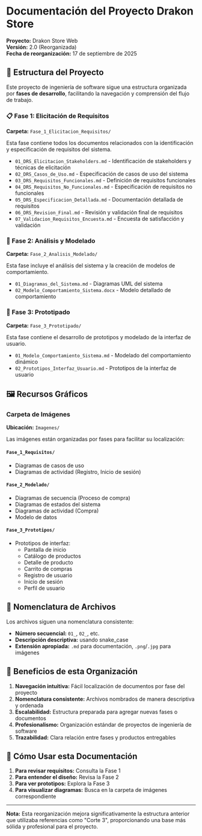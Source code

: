 # Documentación del Proyecto Drakon Store

**Proyecto:** Drakon Store Web  
**Versión:** 2.0 (Reorganizada)  
**Fecha de reorganización:** 17 de septiembre de 2025

## 📁 Estructura del Proyecto

Este proyecto de ingeniería de software sigue una estructura organizada por **fases de desarrollo**, facilitando la navegación y comprensión del flujo de trabajo.

### 📋 Fase 1: Elicitación de Requisitos
**Carpeta:** `Fase_1_Elicitacion_Requisitos/`

Esta fase contiene todos los documentos relacionados con la identificación y especificación de requisitos del sistema.

- `01_DRS_Elicitacion_Stakeholders.md` - Identificación de stakeholders y técnicas de elicitación
- `02_DRS_Casos_de_Uso.md` - Especificación de casos de uso del sistema
- `03_DRS_Requisitos_Funcionales.md` - Definición de requisitos funcionales
- `04_DRS_Requisitos_No_Funcionales.md` - Especificación de requisitos no funcionales
- `05_DRS_Especificacion_Detallada.md` - Documentación detallada de requisitos
- `06_DRS_Revision_Final.md` - Revisión y validación final de requisitos
- `07_Validacion_Requisitos_Encuesta.md` - Encuesta de satisfacción y validación

### 🔧 Fase 2: Análisis y Modelado
**Carpeta:** `Fase_2_Analisis_Modelado/`

Esta fase incluye el análisis del sistema y la creación de modelos de comportamiento.

- `01_Diagramas_del_Sistema.md` - Diagramas UML del sistema
- `02_Modelo_Comportamiento_Sistema.docx` - Modelo detallado de comportamiento

### 🎨 Fase 3: Prototipado
**Carpeta:** `Fase_3_Prototipado/`

Esta fase contiene el desarrollo de prototipos y modelado de la interfaz de usuario.

- `01_Modelo_Comportamiento_Sistema.md` - Modelado del comportamiento dinámico
- `02_Prototipos_Interfaz_Usuario.md` - Prototipos de la interfaz de usuario

## 🖼️ Recursos Gráficos

### Carpeta de Imágenes
**Ubicación:** `Imagenes/`

Las imágenes están organizadas por fases para facilitar su localización:

#### `Fase_1_Requisitos/`
- Diagramas de casos de uso
- Diagramas de actividad (Registro, Inicio de sesión)

#### `Fase_2_Modelado/`
- Diagramas de secuencia (Proceso de compra)
- Diagramas de estados del sistema
- Diagramas de actividad (Compra)
- Modelo de datos

#### `Fase_3_Prototipos/`
- Prototipos de interfaz:
  - Pantalla de inicio
  - Catálogo de productos
  - Detalle de producto
  - Carrito de compras
  - Registro de usuario
  - Inicio de sesión
  - Perfil de usuario

## 📝 Nomenclatura de Archivos

Los archivos siguen una nomenclatura consistente:
- **Número secuencial:** `01_`, `02_`, etc.
- **Descripción descriptiva:** usando snake_case
- **Extensión apropiada:** `.md` para documentación, `.png`/`.jpg` para imágenes

## 🔄 Beneficios de esta Organización

1. **Navegación intuitiva:** Fácil localización de documentos por fase del proyecto
2. **Nomenclatura consistente:** Archivos nombrados de manera descriptiva y ordenada
3. **Escalabilidad:** Estructura preparada para agregar nuevas fases o documentos
4. **Profesionalismo:** Organización estándar de proyectos de ingeniería de software
5. **Trazabilidad:** Clara relación entre fases y productos entregables

## 🚀 Cómo Usar esta Documentación

1. **Para revisar requisitos:** Consulta la Fase 1
2. **Para entender el diseño:** Revisa la Fase 2
3. **Para ver prototipos:** Explora la Fase 3
4. **Para visualizar diagramas:** Busca en la carpeta de imágenes correspondiente

---

**Nota:** Esta reorganización mejora significativamente la estructura anterior que utilizaba referencias como "Corte 3", proporcionando una base más sólida y profesional para el proyecto.